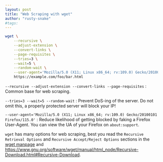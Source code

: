 ```yaml
---
layout: post
title: "Web Scraping with wget"
author: "rusty-snake"
#tags:
---
```



~~~bash
wget \
	--recursive \
	--adjust-extension \
	--convert-links \
	--page-requisites \
	--tries=3 \
	--wait=5 \
	--random-wait \
	--user-agent='Mozilla/5.0 (X11; Linux x86_64; rv:109.0) Gecko/20100101 Firefox/115.0' \
	https://example.com/foo/bar.html
~~~

`--recursive --adjust-extension --convert-links --page-requisites`
: Common base for web scraping.

`--tries=3 --wait=5 --random-wait`
: Prevent DoS-ing of the server. Do not omit this, a properly protected server will block your IP!

`--user-agent='Mozilla/5.0 (X11; Linux x86_64; rv:109.0) Gecko/20100101 Firefox/115.0'`
: Reduce likelihood of getting blocked by faking a Firefox User-Agent. You can view the UA of your Firefox on `about:support`.

`wget` has many options for web scraping, best you read the
`Recursive Retrieval Options` and `Recursive Accept/Reject Options` sections
in the [wget manpage](https://www.man7.org/linux/man-pages/man1/wget.1.html)
and <https://www.gnu.org/software/wget/manual/html_node/Recursive-Download.html#Recursive-Download>.
